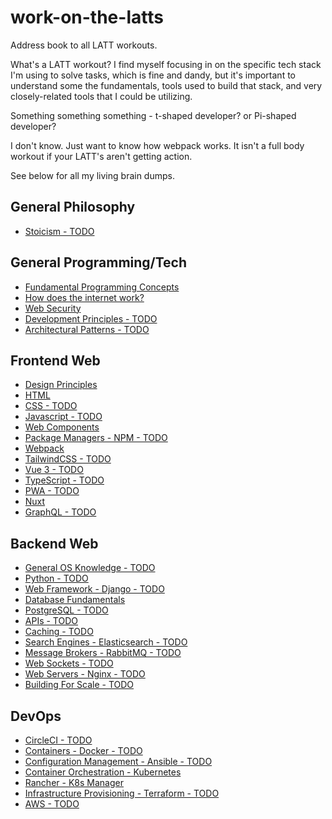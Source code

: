 # work-on-the-latts

Address book to all LATT workouts.

What's a LATT workout? I find myself focusing in on the specific tech stack I'm using to solve tasks, which is fine and dandy, but it's important to understand some the fundamentals, tools used to build that stack, and very closely-related tools that I could be utilizing.

Something something something - t-shaped developer? or Pi-shaped developer?

I don't know. Just want to know how webpack works. It isn't a full body workout if your LATT's aren't getting action.

See below for all my living brain dumps.

## General Philosophy

- [Stoicism - TODO](https://github.com/ahackit/LATT-Stoicism)

## General Programming/Tech

- [Fundamental Programming Concepts](https://github.com/ahackit/LATT-FundamentalProgramming)
- [How does the internet work?](https://github.com/ahackit/LATT-HowDoesInternetWork)
- [Web Security](https://github.com/ahackit/LATT-WebSecurity)
- [Development Principles - TODO](https://github.com/ahackit/LATT-DevelopmentPrinciples)
- [Architectural Patterns - TODO](https://github.com/ahackit/LATT-ArchitecturalPatterns)

## Frontend Web

- [Design Principles](https://github.com/ahackit/LATT-DesignPrinciples)
- [HTML](https://github.com/ahackit/LATT-HTML)
- [CSS - TODO](https://github.com/ahackit/LATT-CSS)
- [Javascript - TODO](https://github.com/ahackit/LATT-Javascript)
- [Web Components](https://github.com/ahackit/LATT-WebComponents)
- [Package Managers - NPM - TODO](https://github.com/ahackit/LATT-PackageManagers)
- [Webpack](https://github.com/ahackit/LATT-Webpack)
- [TailwindCSS - TODO](https://github.com/ahackit/LATT-TailwindCSS)
- [Vue 3 - TODO](https://github.com/ahackit/LATT-Vue3)
- [TypeScript - TODO](https://github.com/ahackit/LATT-TypeScript)
- [PWA - TODO](https://github.com/ahackit/LATT-PWA)
- [Nuxt](https://github.com/ahackit/LATT-Nuxt)
- [GraphQL - TODO](https://github.com/ahackit/LATT-GraphQL)

## Backend Web

- [General OS Knowledge - TODO](https://github.com/ahackit/LATT-OSKnowledge)
- [Python - TODO](https://github.com/ahackit/LATT-Python)
- [Web Framework - Django - TODO](https://github.com/ahackit/LATT-Django)
- [Database Fundamentals](https://github.com/ahackit/LATT-FundamentalDatabasing)
- [PostgreSQL - TODO](https://github.com/ahackit/PostgreSQL)
- [APIs - TODO](https://github.com/ahackit/LATT-APIs)
- [Caching - TODO](https://github.com/ahackit/LATT-Caching)
- [Search Engines - Elasticsearch - TODO](https://github.com/ahackit/LATT-SearchEngines)
- [Message Brokers - RabbitMQ - TODO](https://github.com/ahackit/LATT-MessageBrokers)
- [Web Sockets - TODO](https://github.com/ahackit/LATT-WebSockets)
- [Web Servers - Nginx - TODO](https://github.com/ahackit/LATT-WebServers)
- [Building For Scale - TODO](https://github.com/ahackit/LATT-BuildingForScale)

## DevOps

- [CircleCI - TODO](https://github.com/ahackit/LATT-CircleCI)
- [Containers - Docker - TODO](https://github.com/ahackit/LATT-Containers)
- [Configuration Management - Ansible - TODO](https://github.com/ahackit/LATT-Ansible)
- [Container Orchestration - Kubernetes](https://github.com/ahackit/LATT-K8)
- [Rancher - K8s Manager](https://github.com/ahackit/LATT-Rancher)
- [Infrastructure Provisioning - Terraform - TODO](https://github.com/ahackit/LATT-Terraform)
- [AWS - TODO](https://github.com/ahackit/LATT-AWS)
